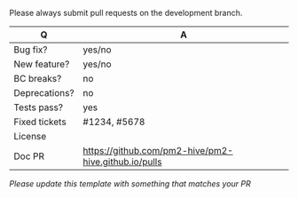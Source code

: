 Please always submit pull requests on the development branch.

| Q             | A
| ------------- | ---
| Bug fix?      | yes/no
| New feature?  | yes/no
| BC breaks?    | no
| Deprecations? | no
| Tests pass?   | yes
| Fixed tickets | #1234, #5678
| License       |
| Doc PR        | https://github.com/pm2-hive/pm2-hive.github.io/pulls

*Please update this template with something that matches your PR*
